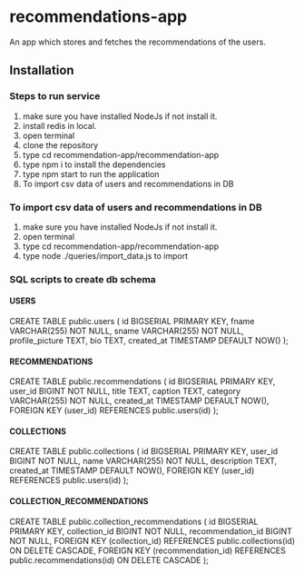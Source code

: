 # recommendations-app
An app which stores and fetches the recommendations of the users.

## Installation

### Steps to run service

1. make sure you have installed NodeJs if not install it.
2. install redis in local.
3. open terminal
4. clone the repository
5. type cd recommendation-app/recommendation-app
6. type npm i to install the dependencies
7. type npm start to run the application
8. To import csv data of users and recommendations in DB


### To import csv data of users and recommendations in DB

1. make sure you have installed NodeJs if not install it.
2. open terminal
3. type cd recommendation-app/recommendation-app
4. type node ./queries/import_data.js to import


### SQL scripts to create db schema

#### USERS

CREATE TABLE public.users ( id BIGSERIAL PRIMARY KEY, fname VARCHAR(255) NOT NULL, sname VARCHAR(255) NOT NULL, profile_picture TEXT, bio TEXT, created_at TIMESTAMP DEFAULT NOW() );

#### RECOMMENDATIONS

CREATE TABLE public.recommendations ( id BIGSERIAL PRIMARY KEY, user_id BIGINT NOT NULL, title TEXT, caption TEXT, category VARCHAR(255) NOT NULL, created_at TIMESTAMP DEFAULT NOW(), FOREIGN KEY (user_id) REFERENCES public.users(id) );

#### COLLECTIONS

CREATE TABLE public.collections ( id BIGSERIAL PRIMARY KEY, user_id BIGINT NOT NULL, name VARCHAR(255) NOT NULL, description TEXT, created_at TIMESTAMP DEFAULT NOW(), FOREIGN KEY (user_id) REFERENCES public.users(id) );

#### COLLECTION_RECOMMENDATIONS

CREATE TABLE public.collection_recommendations ( id BIGSERIAL PRIMARY KEY, collection_id BIGINT NOT NULL, recommendation_id BIGINT NOT NULL, FOREIGN KEY (collection_id) REFERENCES public.collections(id) ON DELETE CASCADE, FOREIGN KEY (recommendation_id) REFERENCES public.recommendations(id) ON DELETE CASCADE );
    

